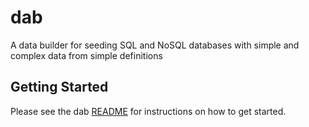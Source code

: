 # dab
A data builder for seeding SQL and NoSQL databases with simple and complex data from simple definitions



## Getting Started

Please see the dab [README](packages/dab/README.md) for instructions on how to get started.
